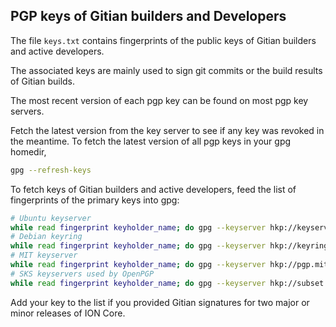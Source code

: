 ## PGP keys of Gitian builders and Developers

The file `keys.txt` contains fingerprints of the public keys of Gitian builders
and active developers.

The associated keys are mainly used to sign git commits or the build results
of Gitian builds.

The most recent version of each pgp key can be found on most pgp key servers.

Fetch the latest version from the key server to see if any key was revoked in
the meantime.
To fetch the latest version of all pgp keys in your gpg homedir,

```sh
gpg --refresh-keys
```

To fetch keys of Gitian builders and active developers, feed the list of
fingerprints of the primary keys into gpg:

```sh
# Ubuntu keyserver
while read fingerprint keyholder_name; do gpg --keyserver hkp://keyserver.ubuntu.com --recv-keys ${fingerprint}; done < ./keys.txt
# Debian keyring
while read fingerprint keyholder_name; do gpg --keyserver hkp://keyring.debian.org --recv-keys ${fingerprint}; done < ./keys.txt
# MIT keyserver
while read fingerprint keyholder_name; do gpg --keyserver hkp://pgp.mit.edu--recv-keys ${fingerprint}; done < ./keys.txt
# SKS keyservers used by OpenPGP
while read fingerprint keyholder_name; do gpg --keyserver hkp://subset.pool.sks-keyservers.net --recv-keys ${fingerprint}; done < ./keys.txt
```

Add your key to the list if you provided Gitian signatures for two major or
minor releases of ION Core.
